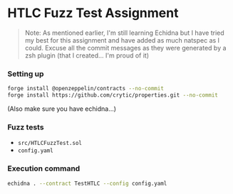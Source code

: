 # HTLC Fuzz Test Assignment  
> Note: As mentioned earlier, I'm still learning Echidna but I have tried my best for this assignment and have added as much natspec as I could. Excuse all the commit messages as they were generated by a zsh plugin (that I created... I'm proud of it)  
  
### Setting up  
```bash
forge install @openzeppelin/contracts --no-commit
forge install https://github.com/crytic/properties.git --no-commit
```  
(Also make sure you have echidna...)
  
### Fuzz tests  
- `src/HTLCFuzzTest.sol`
- `config.yaml`  
  
### Execution command  
```bash
echidna . --contract TestHTLC --config config.yaml
```  
  
